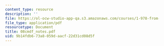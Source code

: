 ```yaml
---
content_type: resource
description: ''
file: https://ol-ocw-studio-app-qa.s3.amazonaws.com/courses/1-978-from-nano-to-macro-introduction-to-atomistic-modeling-techniques-january-iap-2007/9b14fdb673a8059daacf22d31cd08d5f_08cmdf_notes.pdf
file_type: application/pdf
resourcetype: Document
title: 08cmdf_notes.pdf
uid: 9b14fdb6-73a8-059d-aacf-22d31cd08d5f
---
```

